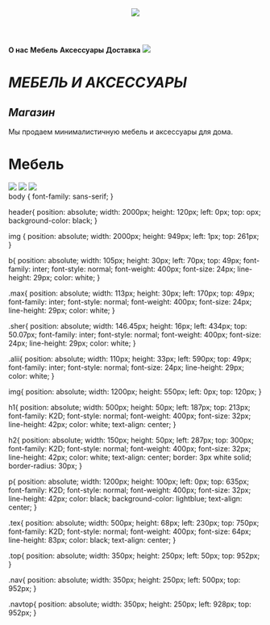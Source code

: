 <html>
    <body>
        <title>МЕБЕЛЬ И АКСЕССУАРЫ</title>
        <header>
            <img id="logo"
            src="https://static.tildacdn.com/tild3231-3738-4062-a165-656566653837/3.svg"/>
        </header>
        <main>
        <b>О нас</b> 
        <b class="max">Мебель</b>
        <b class="sher">Аксессуары</b>
        <b class="alii">Доставка</b>
        <img src="https://static.tildacdn.com/tild3462-3363-4134-b930-663064623562/kaufmannmercantile290705.jpg"/>
        <h1><i>МЕБЕЛЬ И АКСЕССУАРЫ</i></h1>
        <h2><i>Магазин</i></h2>
        <p>Мы продаем минималистичную мебель и аксессуары для дома.</p>
        <h1 class="tex">Мебель</h1>
        <img class="top" src="https://static.tildacdn.com/tild3565-6135-4637-b030-333531653433/1.png"/>
        <img class="nav" src="https://static.tildacdn.com/tild3638-6536-4933-a631-386332366664/Artboard1.png"/>
        <img class="navtop" src="https://static.tildacdn.com/tild6430-6534-4263-b137-373135336331/Artboard2.png"/>
        </main>
    </body>
</html> 
body {
    font-family: sans-serif;
}

header{
position: absolute;
width: 2000px;
height: 120px;
left: 0px;
top: opx;
background-color: black;
}

img {
position: absolute;
width: 2000px;
height: 949px;
left: 1px;
top: 261px;
}

b{
position: absolute;
width: 105px;
height: 30px;
left: 70px;
top: 49px;
font-family: inter;
font-style: normal;
font-weight: 400px;
font-size: 24px;
line-height: 29px;
color: white;
}

.max{
position: absolute;
width: 113px;
height: 30px;
left: 170px;
top: 49px;
font-family: inter;
font-style: normal;
font-weight: 400px;
font-size: 24px;
line-height: 29px;
color: white;
}

.sher{
position: absolute;
width: 146.45px;
height: 16px;
left: 434px;
top: 50.07px;
font-family: inter;
font-style: normal;
font-weight: 400px;
font-size: 24px;
line-height: 29px;
color: white;
}

.alii{
position: absolute;
width: 110px;
height: 33px;
left: 590px;
top: 49px;
font-family: inter;
font-style: normal;
font-size: 24px;
line-height: 29px;
color: white;
}

img{
position: absolute;
width: 1200px;
height: 550px;
left: 0px;
top: 120px;
}

h1{
position: absolute;
width: 500px;
height: 50px;
left: 187px;
top: 213px;
font-family: K2D;
font-style: normal;
font-weight: 400px;
font-size: 32px;
line-height: 42px;
color: white;
text-align: center;
}

h2{
position: absolute;
width: 150px;
height: 50px;
left: 287px;
top: 300px;
font-family: K2D;
font-style: normal;
font-weight: 400px;
font-size: 32px;
line-height: 42px;
color: white;
text-align: center;
border: 3px white solid;
border-radius: 30px;
}

p{
position: absolute;
width: 1200px;
height: 100px;
left: 0px;
top: 635px;
font-family: K2D;
font-style: normal;
font-weight: 400px;
font-size: 32px;
line-height: 42px;
color: black;
background-color: lightblue;
text-align: center;
}

.tex{
position: absolute;
width: 500px;
height: 68px;
left: 230px;
top: 750px;
font-family: K2D;
font-style: normal;
font-weight: 400px;
font-size: 64px;
line-height: 83px;
color: black;
text-align: center;
}

.top{
position: absolute;
width: 350px;
height: 250px;
left: 50px;
top: 952px;
}

.nav{
position: absolute;
width: 350px;
height: 250px;
left: 500px;
top: 952px;
}

.navtop{
position: absolute;
width: 350px;
height: 250px;
left: 928px;
top: 952px;
}
